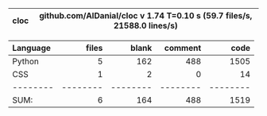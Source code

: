 cloc|github.com/AlDanial/cloc v 1.74  T=0.10 s (59.7 files/s, 21588.0 lines/s)
--- | ---

Language|files|blank|comment|code
:-------|-------:|-------:|-------:|-------:
Python|5|162|488|1505
CSS|1|2|0|14
--------|--------|--------|--------|--------
SUM:|6|164|488|1519
